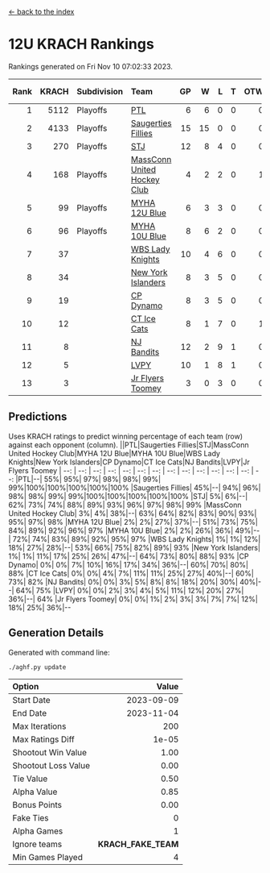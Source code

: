 [<- back to the index](readme.md)
# 12U KRACH Rankings
Rankings generated on Fri Nov 10 07:02:33 2023.

Rank|KRACH|Subdivision|Team|GP|W|L|T|OTW|OTL|SoS|Exp Wins|Win Diff
---:|---:|:---|:---|---:|---:|---:|---:|---:|---:|---:|---:|---:
1|5112|Playoffs|[PTL](https://gamesheetstats.com/seasons/3663/teams/140798/schedule)|6|6|0|0|0|0|113|6.9|0.0
2|4133|Playoffs|[Saugerties Fillies](https://gamesheetstats.com/seasons/3663/teams/140805/schedule)|15|15|0|0|0|0|44|15.8|-0.0
3|270|Playoffs|[STJ](https://gamesheetstats.com/seasons/3663/teams/140800/schedule)|12|8|4|0|0|0|1141|8.9|0.0
4|168|Playoffs|[MassConn United Hockey Club](https://gamesheetstats.com/seasons/3663/teams/140797/schedule)|4|2|2|0|1|0|909|2.9|0.0
5|99|Playoffs|[MYHA 12U Blue](https://gamesheetstats.com/seasons/3663/teams/140799/schedule)|6|3|3|0|0|1|1494|3.9|0.0
6|96|Playoffs|[MYHA 10U Blue](https://gamesheetstats.com/seasons/3663/teams/140806/schedule)|8|6|2|0|0|0|69|6.9|0.0
7|37||[WBS Lady Knights](https://gamesheetstats.com/seasons/3663/teams/140808/schedule)|10|4|6|0|0|0|1194|4.9|0.0
8|34||[New York Islanders](https://gamesheetstats.com/seasons/3663/teams/140809/schedule)|8|3|5|0|0|0|1511|3.9|0.0
9|19||[CP Dynamo](https://gamesheetstats.com/seasons/3663/teams/140802/schedule)|8|3|5|0|0|1|516|3.9|0.0
10|12||[CT Ice Cats](https://gamesheetstats.com/seasons/3663/teams/140801/schedule)|8|1|7|0|1|0|1543|1.9|0.0
11|8||[NJ Bandits](https://gamesheetstats.com/seasons/3663/teams/140807/schedule)|12|2|9|1|0|0|1286|3.4|0.0
12|5||[LVPY](https://gamesheetstats.com/seasons/3663/teams/140804/schedule)|10|1|8|1|0|0|446|2.4|0.0
13|3||[Jr Flyers Toomey](https://gamesheetstats.com/seasons/3663/teams/140803/schedule)|3|0|3|0|0|0|50|0.9|0.0

## Predictions
Uses KRACH ratings to predict winning percentage of each team (row) against each opponent (column).
||PTL|Saugerties Fillies|STJ|MassConn United Hockey Club|MYHA 12U Blue|MYHA 10U Blue|WBS Lady Knights|New York Islanders|CP Dynamo|CT Ice Cats|NJ Bandits|LVPY|Jr Flyers Toomey
| --: | --: | --: | --: | --: | --: | --: | --: | --: | --: | --: | --: | --: | --: 
|PTL|--| 55%| 95%| 97%| 98%| 98%| 99%| 99%|100%|100%|100%|100%|100%
|Saugerties Fillies| 45%|--| 94%| 96%| 98%| 98%| 99%| 99%|100%|100%|100%|100%|100%
|STJ|  5%|  6%|--| 62%| 73%| 74%| 88%| 89%| 93%| 96%| 97%| 98%| 99%
|MassConn United Hockey Club|  3%|  4%| 38%|--| 63%| 64%| 82%| 83%| 90%| 93%| 95%| 97%| 98%
|MYHA 12U Blue|  2%|  2%| 27%| 37%|--| 51%| 73%| 75%| 84%| 89%| 92%| 96%| 97%
|MYHA 10U Blue|  2%|  2%| 26%| 36%| 49%|--| 72%| 74%| 83%| 89%| 92%| 95%| 97%
|WBS Lady Knights|  1%|  1%| 12%| 18%| 27%| 28%|--| 53%| 66%| 75%| 82%| 89%| 93%
|New York Islanders|  1%|  1%| 11%| 17%| 25%| 26%| 47%|--| 64%| 73%| 80%| 88%| 93%
|CP Dynamo|  0%|  0%|  7%| 10%| 16%| 17%| 34%| 36%|--| 60%| 70%| 80%| 88%
|CT Ice Cats|  0%|  0%|  4%|  7%| 11%| 11%| 25%| 27%| 40%|--| 60%| 73%| 82%
|NJ Bandits|  0%|  0%|  3%|  5%|  8%|  8%| 18%| 20%| 30%| 40%|--| 64%| 75%
|LVPY|  0%|  0%|  2%|  3%|  4%|  5%| 11%| 12%| 20%| 27%| 36%|--| 64%
|Jr Flyers Toomey|  0%|  0%|  1%|  2%|  3%|  3%|  7%|  7%| 12%| 18%| 25%| 36%|--

## Generation Details

Generated with command line:
```
./aghf.py update
```

| Option | Value |
| :----- | ----: |
| Start Date | 2023-09-09 |
| End Date | 2023-11-04 |
| Max Iterations | 200 |
| Max Ratings Diff | 1e-05 |
| Shootout Win Value | 1.00 |
| Shootout Loss Value | 0.00 |
| Tie Value | 0.50 |
| Alpha Value | 0.85 |
| Bonus Points | 0.00 |
| Fake Ties | 0 |
| Alpha Games | 1 |
| Ignore teams | __KRACH_FAKE_TEAM__ |
| Min Games Played | 4 |

